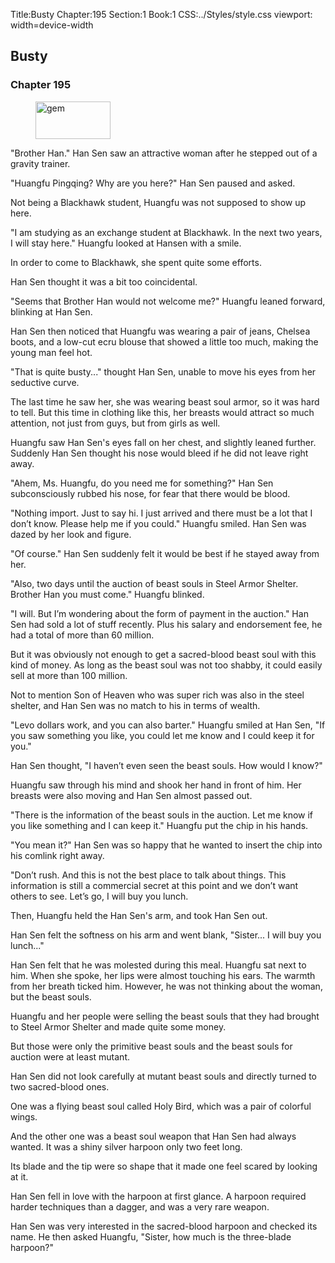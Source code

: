 Title:Busty 
Chapter:195 
Section:1 
Book:1 
CSS:../Styles/style.css 
viewport: width=device-width
  
## Busty
### Chapter 195 
<figure>
	<img src="../Images/gem.gif" alt="gem" id="gem" width="120" height="60" />
</figure>
  

  
  "Brother Han." Han Sen saw an attractive woman after he stepped out of a gravity trainer.

"Huangfu Pingqing? Why are you here?" Han Sen paused and asked.

Not being a Blackhawk student, Huangfu was not supposed to show up here.

"I am studying as an exchange student at Blackhawk. In the next two years, I will stay here." Huangfu looked at Hansen with a smile.

In order to come to Blackhawk, she spent quite some efforts.

Han Sen thought it was a bit too coincidental.

"Seems that Brother Han would not welcome me?" Huangfu leaned forward, blinking at Han Sen.

Han Sen then noticed that Huangfu was wearing a pair of jeans, Chelsea boots, and a low-cut ecru blouse that showed a little too much, making the young man feel hot.

"That is quite busty..." thought Han Sen, unable to move his eyes from her seductive curve.

The last time he saw her, she was wearing beast soul armor, so it was hard to tell. But this time in clothing like this, her breasts would attract so much attention, not just from guys, but from girls as well.

Huangfu saw Han Sen's eyes fall on her chest, and slightly leaned further. Suddenly Han Sen thought his nose would bleed if he did not leave right away.

"Ahem, Ms. Huangfu, do you need me for something?" Han Sen subconsciously rubbed his nose, for fear that there would be blood.

"Nothing import. Just to say hi. I just arrived and there must be a lot that I don’t know. Please help me if you could." Huangfu smiled. Han Sen was dazed by her look and figure.

"Of course." Han Sen suddenly felt it would be best if he stayed away from her.

"Also, two days until the auction of beast souls in Steel Armor Shelter. Brother Han you must come." Huangfu blinked.

"I will. But I’m wondering about the form of payment in the auction." Han Sen had sold a lot of stuff recently. Plus his salary and endorsement fee, he had a total of more than 60 million.

But it was obviously not enough to get a sacred-blood beast soul with this kind of money. As long as the beast soul was not too shabby, it could easily sell at more than 100 million.

Not to mention Son of Heaven who was super rich was also in the steel shelter, and Han Sen was no match to his in terms of wealth.

"Levo dollars work, and you can also barter." Huangfu smiled at Han Sen, "If you saw something you like, you could let me know and I could keep it for you."

Han Sen thought, "I haven’t even seen the beast souls. How would I know?"

Huangfu saw through his mind and shook her hand in front of him. Her breasts were also moving and Han Sen almost passed out.

"There is the information of the beast souls in the auction. Let me know if you like something and I can keep it." Huangfu put the chip in his hands.

"You mean it?" Han Sen was so happy that he wanted to insert the chip into his comlink right away.

"Don’t rush. And this is not the best place to talk about things. This information is still a commercial secret at this point and we don’t want others to see. Let’s go, I will buy you lunch.

Then, Huangfu held the Han Sen's arm, and took Han Sen out.

Han Sen felt the softness on his arm and went blank, "Sister... I will buy you lunch..."

Han Sen felt that he was molested during this meal. Huangfu sat next to him. When she spoke, her lips were almost touching his ears. The warmth from her breath ticked him. However, he was not thinking about the woman, but the beast souls.

Huangfu and her people were selling the beast souls that they had brought to Steel Armor Shelter and made quite some money.

But those were only the primitive beast souls and the beast souls for auction were at least mutant.

Han Sen did not look carefully at mutant beast souls and directly turned to two sacred-blood ones.

One was a flying beast soul called Holy Bird, which was a pair of colorful wings.

And the other one was a beast soul weapon that Han Sen had always wanted. It was a shiny silver harpoon only two feet long.

Its blade and the tip were so shape that it made one feel scared by looking at it.

Han Sen fell in love with the harpoon at first glance. A harpoon required harder techniques than a dagger, and was a very rare weapon.

Han Sen was very interested in the sacred-blood harpoon and checked its name. He then asked Huangfu, "Sister, how much is the three-blade harpoon?"
